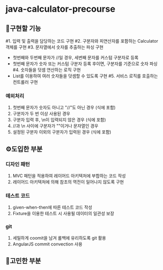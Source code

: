# java-calculator-precourse
## 🚀구현할 기능
#1. 입력 및 출력을 담당하는 코드 구현
#2. 구분자와 피연산자를 포함하는 Calculator 객체를 구현
#3. 문자열에서 숫자를 추출하는 파싱 구현
   - 첫번째와 두번째 문자가 //일 경우, 세번째 문자를 커스텀 구분자로 등록
   - 첫번째 문자가 숫자 또는 커스텀 구분자 등록 후이면, 구분자를 기준으로 숫자 파싱
#4. 숫자들을 덧셈 연산하는 로직 구현
   - List를 이용하여 여러 숫자들을 덧셈할 수 있도록 구현
#5. 서비스 로직를 호출하는 컨트롤러 구현

### 예외처리
1. 첫번째 문자가 숫자도 아니고 "//"도 아닌 경우 (식에 포함)
2. 구분자가 두 번 이상 사용된 경우
3. 구분자 입력 후, \n이 입력되지 않은 경우 (식에 포함)
4. //과 \n 사이에 구분자가 ""이거나 문자열인 경우
5. 설정된 구분자 이외의 구분자가 입력된 경우 (식에 포함)

## ⚙️도입한 부분
### 디자인 패턴
1. MVC 패턴을 적용하여 레이어드 아키텍처에 부합하는 코드 작성
2. 레이어드 아키텍처에 의해 참초의 역전이 일어나지 않도록 구현

### 테스트 코드
1. given-when-then에 따른 테스트 코드 작성
2. Fixture을 이용한 테스트 시 사용될 데이터의 일관성 보장

### git
1. 세밀하게 coomit을 남겨 롤백에 유리하도록 git 활용
2. AngularJS commit convection 사용

## 🧐고민한 부분

